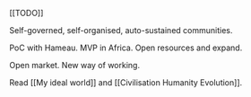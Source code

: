 [[TODO]]

Self-governed, self-organised, auto-sustained communities. 

PoC with Hameau.
MVP in Africa.
Open resources and expand.

Open market. New way of working.


Read [[My ideal world]] and [[Civilisation Humanity Evolution]].